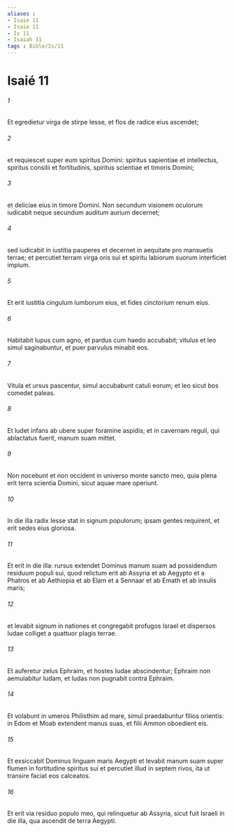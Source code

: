 ```yaml
---
aliases : 
- Isaié 11
- Isaïe 11
- Is 11
- Isaiah 11
tags : Bible/Is/11
---
```


# Isaié 11

###### 1
Et egredietur virga de stirpe Iesse, et flos de radice eius ascendet;
###### 2
et requiescet super eum spiritus Domini: spiritus sapientiae et intellectus, spiritus consilii et fortitudinis, spiritus scientiae et timoris Domini;
###### 3
et deliciae eius in timore Domini. Non secundum visionem oculorum iudicabit neque secundum auditum aurium decernet;
###### 4
sed iudicabit in iustitia pauperes et decernet in aequitate pro mansuetis terrae; et percutiet terram virga oris sui et spiritu labiorum suorum interficiet impium.
###### 5
Et erit iustitia cingulum lumborum eius, et fides cinctorium renum eius.
###### 6
Habitabit lupus cum agno, et pardus cum haedo accubabit; vitulus et leo simul saginabuntur, et puer parvulus minabit eos.
###### 7
Vitula et ursus pascentur, simul accubabunt catuli eorum; et leo sicut bos comedet paleas.
###### 8
Et ludet infans ab ubere super foramine aspidis; et in cavernam reguli, qui ablactatus fuerit, manum suam mittet.
###### 9
Non nocebunt et non occident in universo monte sancto meo, quia plena erit terra scientia Domini, sicut aquae mare operiunt.
###### 10
In die illa radix Iesse stat in signum populorum; ipsam gentes requirent, et erit sedes eius gloriosa.
###### 11
Et erit in die illa: rursus extendet Dominus manum suam ad possidendum residuum populi sui, quod relictum erit ab Assyria et ab Aegypto et a Phatros et ab Aethiopia et ab Elam et a Sennaar et ab Emath et ab insulis maris;
###### 12
et levabit signum in nationes et congregabit profugos Israel et dispersos Iudae colliget a quattuor plagis terrae.
###### 13
Et auferetur zelus Ephraim, et hostes Iudae abscindentur; Ephraim non aemulabitur Iudam, et Iudas non pugnabit contra Ephraim.
###### 14
Et volabunt in umeros Philisthim ad mare, simul praedabuntur filios orientis: in Edom et Moab extendent manus suas, et filii Ammon oboedient eis.
###### 15
Et exsiccabit Dominus linguam maris Aegypti et levabit manum suam super flumen in fortitudine spiritus sui et percutiet illud in septem rivos, ita ut transire faciat eos calceatos.
###### 16
Et erit via residuo populo meo, qui relinquetur ab Assyria, sicut fuit Israeli in die illa, qua ascendit de terra Aegypti.
